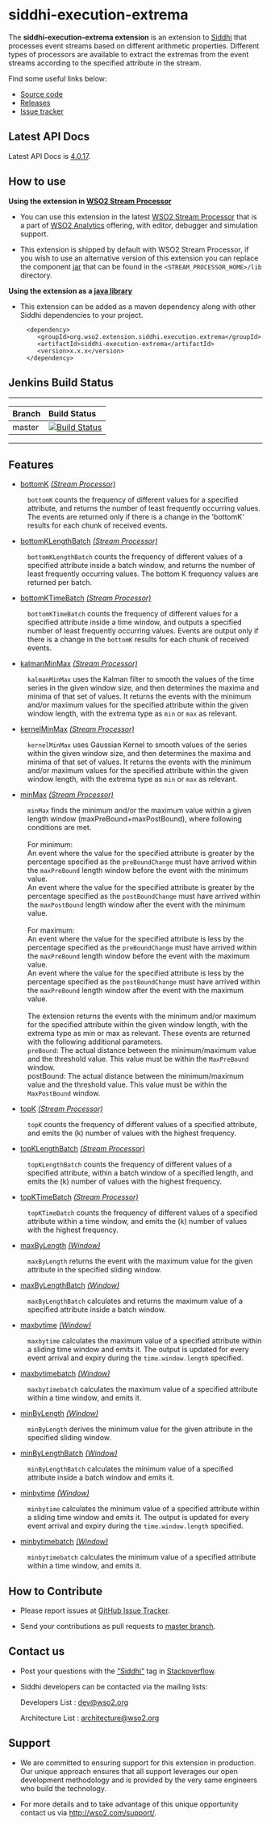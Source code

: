 siddhi-execution-extrema
======================================

The **siddhi-execution-extrema extension** is an extension to <a target="_blank" href="https://wso2.github.io/siddhi">Siddhi</a> that processes event streams based on different arithmetic properties.
Different types of processors are available to extract the extremas from the event streams according to the specified attribute in the stream.

Find some useful links below:

* <a target="_blank" href="https://github.com/wso2-extensions/siddhi-execution-extrema">Source code</a>
* <a target="_blank" href="https://github.com/wso2-extensions/siddhi-execution-extrema/releases">Releases</a>
* <a target="_blank" href="https://github.com/wso2-extensions/siddhi-execution-extrema/issues">Issue tracker</a>

## Latest API Docs 

Latest API Docs is <a target="_blank" href="https://wso2-extensions.github.io/siddhi-execution-extrema/api/4.0.17">4.0.17</a>.

## How to use 

**Using the extension in <a target="_blank" href="https://github.com/wso2/product-sp">WSO2 Stream Processor</a>**

* You can use this extension in the latest <a target="_blank" href="https://github.com/wso2/product-sp/releases">WSO2 Stream Processor</a> that is a part of <a target="_blank" href="http://wso2.com/analytics?utm_source=gitanalytics&utm_campaign=gitanalytics_Jul17">WSO2 Analytics</a> offering, with editor, debugger and simulation support. 

* This extension is shipped by default with WSO2 Stream Processor, if you wish to use an alternative version of this extension you can replace the component <a target="_blank" href="https://github.com/wso2-extensions/siddhi-execution-extrema/releases">jar</a> that can be found in the `<STREAM_PROCESSOR_HOME>/lib` directory.

**Using the extension as a <a target="_blank" href="https://wso2.github.io/siddhi/documentation/running-as-a-java-library">java library</a>**

* This extension can be added as a maven dependency along with other Siddhi dependencies to your project.

```
     <dependency>
        <groupId>org.wso2.extension.siddhi.execution.extrema</groupId>
        <artifactId>siddhi-execution-extrema</artifactId>
        <version>x.x.x</version>
     </dependency>
```

## Jenkins Build Status

---

|  Branch | Build Status |
| :------ |:------------ | 
| master  | [![Build Status](https://wso2.org/jenkins/job/siddhi/job/siddhi-execution-extrema/badge/icon)](https://wso2.org/jenkins/job/siddhi/job/siddhi-execution-extrema/) |

---

## Features

* <a target="_blank" href="https://wso2-extensions.github.io/siddhi-execution-extrema/api/4.0.17/#bottomk-stream-processor">bottomK</a> *<a target="_blank" href="https://wso2.github.io/siddhi/documentation/siddhi-4.0/#stream-processor">(Stream Processor)</a>*<br><div style="padding-left: 1em;"><p><code>bottomK</code> counts the frequency of different values for a specified attribute, and returns the number of least frequently occurring values. The events are returned only if there is a change in the 'bottomK' results for each chunk of received events.</p></div>
* <a target="_blank" href="https://wso2-extensions.github.io/siddhi-execution-extrema/api/4.0.17/#bottomklengthbatch-stream-processor">bottomKLengthBatch</a> *<a target="_blank" href="https://wso2.github.io/siddhi/documentation/siddhi-4.0/#stream-processor">(Stream Processor)</a>*<br><div style="padding-left: 1em;"><p><code>bottomKLengthBatch</code> counts the frequency of different values of a specified attribute inside a batch window, and returns the number of least frequently occurring values. The bottom K frequency values are returned per batch.</p></div>
* <a target="_blank" href="https://wso2-extensions.github.io/siddhi-execution-extrema/api/4.0.17/#bottomktimebatch-stream-processor">bottomKTimeBatch</a> *<a target="_blank" href="https://wso2.github.io/siddhi/documentation/siddhi-4.0/#stream-processor">(Stream Processor)</a>*<br><div style="padding-left: 1em;"><p><code>bottomKTimeBatch</code> counts the frequency of different values for a specified attribute inside a time window, and outputs a specified number of least frequently occurring values. Events are output only if there is a change in the <code>bottomK</code> results for each chunk of received events.</p></div>
* <a target="_blank" href="https://wso2-extensions.github.io/siddhi-execution-extrema/api/4.0.17/#kalmanminmax-stream-processor">kalmanMinMax</a> *<a target="_blank" href="https://wso2.github.io/siddhi/documentation/siddhi-4.0/#stream-processor">(Stream Processor)</a>*<br><div style="padding-left: 1em;"><p><code>kalmanMinMax</code> uses the Kalman filter to smooth the values of the time series in the given window size, and then determines the maxima and minima of that set of values. It returns the events with the minimum and/or maximum values for the specified attribute within the given window length, with the extrema type as <code>min</code> or <code>max</code> as relevant.</p></div>
* <a target="_blank" href="https://wso2-extensions.github.io/siddhi-execution-extrema/api/4.0.17/#kernelminmax-stream-processor">kernelMinMax</a> *<a target="_blank" href="https://wso2.github.io/siddhi/documentation/siddhi-4.0/#stream-processor">(Stream Processor)</a>*<br><div style="padding-left: 1em;"><p><code>kernelMinMax</code> uses Gaussian Kernel to smooth values of the series within the given window size, and then determines the maxima and minima of that set of values. It returns the events with the minimum and/or maximum values for the specified attribute within the given window length, with the extrema type as <code>min</code> or <code>max</code> as relevant.</p></div>
* <a target="_blank" href="https://wso2-extensions.github.io/siddhi-execution-extrema/api/4.0.17/#minmax-stream-processor">minMax</a> *<a target="_blank" href="https://wso2.github.io/siddhi/documentation/siddhi-4.0/#stream-processor">(Stream Processor)</a>*<br><div style="padding-left: 1em;"><p><code>minMax</code> finds the minimum and/or the maximum value within a given length window (maxPreBound+maxPostBound), where following conditions are met. <br><br>For minimum: <br>An event where the value for the specified attribute is greater by the percentage specified as the <code>preBoundChange</code> must have arrived within the <code>maxPreBound</code> length window before the event with the minimum value.<br>An event where the value for the specified attribute is greater by the percentage specified as the <code>postBoundChange</code> must have arrived within the <code>maxPostBound</code> length window after the event with the minimum value.<br><br>For maximum: <br>An event where the value for the specified attribute is less by the percentage specified as the <code>preBoundChange</code> must have arrived within the <code>maxPreBound</code> length window before the event with the maximum value.<br>An event where the value for the specified attribute is less by the percentage specified as the <code>postBoundChange</code> must have arrived within the <code>maxPreBound</code> length window after the event with the maximum value.<br><br>The extension returns the events with the minimum and/or maximum for the specified attribute within the given window length, with the extrema type as min or max as relevant. These events are returned with the following additional parameters.<br><code>preBound</code>: The actual distance between the minimum/maximum value and the threshold value. This value must be within the <code>MaxPreBound</code> window.<br>postBound: The actual distance between the minimum/maximum value and the threshold value. This value must be within the <code>MaxPostBound</code> window.</p></div>
* <a target="_blank" href="https://wso2-extensions.github.io/siddhi-execution-extrema/api/4.0.17/#topk-stream-processor">topK</a> *<a target="_blank" href="https://wso2.github.io/siddhi/documentation/siddhi-4.0/#stream-processor">(Stream Processor)</a>*<br><div style="padding-left: 1em;"><p><code>topK</code> counts the frequency of different values of a specified attribute, and emits the (k) number of values with the highest frequency.</p></div>
* <a target="_blank" href="https://wso2-extensions.github.io/siddhi-execution-extrema/api/4.0.17/#topklengthbatch-stream-processor">topKLengthBatch</a> *<a target="_blank" href="https://wso2.github.io/siddhi/documentation/siddhi-4.0/#stream-processor">(Stream Processor)</a>*<br><div style="padding-left: 1em;"><p><code>topKLengthBatch</code> counts the frequency of different values of a specified attribute, within a batch window of a specified length, and emits the (k) number of values with the highest frequency.</p></div>
* <a target="_blank" href="https://wso2-extensions.github.io/siddhi-execution-extrema/api/4.0.17/#topktimebatch-stream-processor">topKTimeBatch</a> *<a target="_blank" href="https://wso2.github.io/siddhi/documentation/siddhi-4.0/#stream-processor">(Stream Processor)</a>*<br><div style="padding-left: 1em;"><p><code>topKTimeBatch</code> counts the frequency of different values of a specified attribute within a time window, and emits the (k) number of values with the highest frequency.</p></div>
* <a target="_blank" href="https://wso2-extensions.github.io/siddhi-execution-extrema/api/4.0.17/#maxbylength-window">maxByLength</a> *<a target="_blank" href="https://wso2.github.io/siddhi/documentation/siddhi-4.0/#window">(Window)</a>*<br><div style="padding-left: 1em;"><p><code>maxByLength</code> returns the event with the maximum value for the given attribute in the specified sliding window.</p></div>
* <a target="_blank" href="https://wso2-extensions.github.io/siddhi-execution-extrema/api/4.0.17/#maxbylengthbatch-window">maxByLengthBatch</a> *<a target="_blank" href="https://wso2.github.io/siddhi/documentation/siddhi-4.0/#window">(Window)</a>*<br><div style="padding-left: 1em;"><p><code>maxByLengthBatch</code> calculates and returns the maximum value of a specified attribute inside a batch window.</p></div>
* <a target="_blank" href="https://wso2-extensions.github.io/siddhi-execution-extrema/api/4.0.17/#maxbytime-window">maxbytime</a> *<a target="_blank" href="https://wso2.github.io/siddhi/documentation/siddhi-4.0/#window">(Window)</a>*<br><div style="padding-left: 1em;"><p><code>maxbytime</code> calculates the maximum value of a specified attribute within a sliding time window and emits it. The output is updated for every event arrival and expiry during the <code>time.window.length</code> specified.</p></div>
* <a target="_blank" href="https://wso2-extensions.github.io/siddhi-execution-extrema/api/4.0.17/#maxbytimebatch-window">maxbytimebatch</a> *<a target="_blank" href="https://wso2.github.io/siddhi/documentation/siddhi-4.0/#window">(Window)</a>*<br><div style="padding-left: 1em;"><p><code>maxbytimebatch</code> calculates the maximum value of a specified attribute within a time window, and emits it.</p></div>
* <a target="_blank" href="https://wso2-extensions.github.io/siddhi-execution-extrema/api/4.0.17/#minbylength-window">minByLength</a> *<a target="_blank" href="https://wso2.github.io/siddhi/documentation/siddhi-4.0/#window">(Window)</a>*<br><div style="padding-left: 1em;"><p><code>minByLength</code> derives the minimum value for the given attribute in the specified sliding window.</p></div>
* <a target="_blank" href="https://wso2-extensions.github.io/siddhi-execution-extrema/api/4.0.17/#minbylengthbatch-window">minByLengthBatch</a> *<a target="_blank" href="https://wso2.github.io/siddhi/documentation/siddhi-4.0/#window">(Window)</a>*<br><div style="padding-left: 1em;"><p><code>minByLengthBatch</code> calculates the minimum value of a specified attribute inside a batch window and emits it.</p></div>
* <a target="_blank" href="https://wso2-extensions.github.io/siddhi-execution-extrema/api/4.0.17/#minbytime-window">minbytime</a> *<a target="_blank" href="https://wso2.github.io/siddhi/documentation/siddhi-4.0/#window">(Window)</a>*<br><div style="padding-left: 1em;"><p><code>minbytime</code> calculates the minimum value of a specified attribute within a sliding time window and emits it. The output is updated for every event arrival and expiry during the <code>time.window.length</code> specified.</p></div>
* <a target="_blank" href="https://wso2-extensions.github.io/siddhi-execution-extrema/api/4.0.17/#minbytimebatch-window">minbytimebatch</a> *<a target="_blank" href="https://wso2.github.io/siddhi/documentation/siddhi-4.0/#window">(Window)</a>*<br><div style="padding-left: 1em;"><p><code>minbytimebatch</code> calculates the minimum value of a specified attribute within a time window, and emits it.</p></div>

## How to Contribute
 
  * Please report issues at <a target="_blank" href="https://github.com/wso2-extensions/siddhi-execution-extrema/issues">GitHub Issue Tracker</a>.
  
  * Send your contributions as pull requests to <a target="_blank" href="https://github.com/wso2-extensions/siddhi-execution-extrema/tree/master">master branch</a>. 
 
## Contact us 

 * Post your questions with the <a target="_blank" href="http://stackoverflow.com/search?q=siddhi">"Siddhi"</a> tag in <a target="_blank" href="http://stackoverflow.com/search?q=siddhi">Stackoverflow</a>. 
 
 * Siddhi developers can be contacted via the mailing lists:
 
    Developers List   : [dev@wso2.org](mailto:dev@wso2.org)
    
    Architecture List : [architecture@wso2.org](mailto:architecture@wso2.org)
 
## Support 

* We are committed to ensuring support for this extension in production. Our unique approach ensures that all support leverages our open development methodology and is provided by the very same engineers who build the technology. 

* For more details and to take advantage of this unique opportunity contact us via <a target="_blank" href="http://wso2.com/support?utm_source=gitanalytics&utm_campaign=gitanalytics_Jul17">http://wso2.com/support/</a>. 
